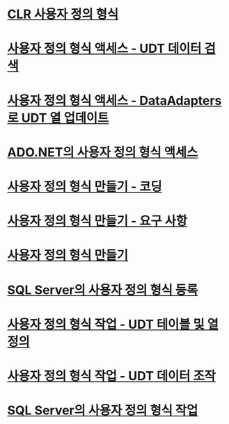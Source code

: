 # [CLR 사용자 정의 형식](clr-user-defined-types.md)
# [사용자 정의 형식 액세스 - UDT 데이터 검색](accessing-user-defined-types-retrieving-udt-data.md)
# [사용자 정의 형식 액세스 - DataAdapters로 UDT 열 업데이트](accessing-user-defined-types-updating-udt-columns-with-dataadapters.md)
# [ADO.NET의 사용자 정의 형식 액세스](accessing-user-defined-types-in-ado-net.md)
# [사용자 정의 형식 만들기 - 코딩](creating-user-defined-types-coding.md)
# [사용자 정의 형식 만들기 - 요구 사항](creating-user-defined-types-requirements.md)
# [사용자 정의 형식 만들기](creating-user-defined-types.md)
# [SQL Server의 사용자 정의 형식 등록](registering-user-defined-types-in-sql-server.md)
# [사용자 정의 형식 작업 - UDT 테이블 및 열 정의](working-with-user-defined-types-defining-udt-tables-and-columns.md)
# [사용자 정의 형식 작업 - UDT 데이터 조작](working-with-user-defined-types-manipulating-udt-data.md)
# [SQL Server의 사용자 정의 형식 작업](working-with-user-defined-types-in-sql-server.md)
